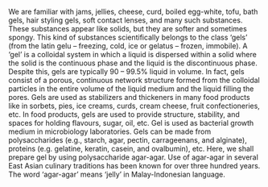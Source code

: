 We are familiar with jams, jellies, cheese, curd, boiled egg-white, tofu, bath gels, hair styling gels, soft contact lenses, and many such substances. These substances appear like solids, but they are softer and sometimes spongy. This kind of substances scientifically belongs to the class ‘gels’ (from the latin gelu – freezing, cold, ice or gelatus – frozen, immobile). A ‘gel’ is a colloidal system in which a liquid is dispersed within a solid where the solid is the continuous phase and the liquid is the discontinuous phase. Despite this, gels are typically 90 – 99.5% liquid in volume. In fact, gels consist of a porous, continuous network structure formed from the colloidal particles in the entire volume of the liquid medium and the liquid filling the pores.  Gels are used as stabilizers and thickeners in many food products like in sorbets, pies, ice creams, curds, cream cheese, fruit confectioneries, etc. In food products, gels are used to provide structure, stability, and spaces for holding flavours, sugar, oil, etc. Gel is used as bacterial growth medium in microbiology laboratories. Gels can be made from polysaccharides (e.g., starch, agar, pectin, carrageenans, and alginate), proteins (e.g. gelatine, keratin, casein, and ovalbumin), etc. Here, we shall prepare gel by using polysaccharide agar-agar. Use of agar-agar in several East Asian culinary traditions has been known for over three hundred years. The word ‘agar-agar’ means ‘jelly’ in Malay-Indonesian language.
